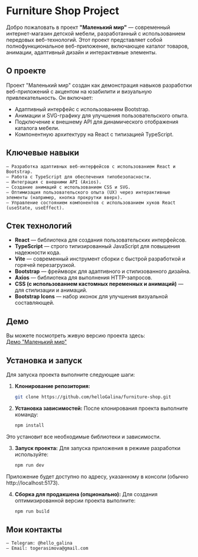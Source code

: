 # Furniture Shop Project

Добро пожаловать в проект **"Маленький мир"** — современный интернет-магазин детской мебели, разработанный с использованием передовых веб-технологий. Этот проект представляет собой полнофункциональное веб-приложение, включающее каталог товаров, анимации, адаптивный дизайн и интерактивные элементы.

## О проекте

Проект "Маленький мир" создан как демонстрация навыков разработки веб-приложений с акцентом на юзабилити и визуальную привлекательность. Он включает:

- Адаптивный интерфейс с использованием Bootstrap.
- Анимации и SVG-графику для улучшения пользовательского опыта.
- Подключение к внешнему API для динамического отображения каталога мебели.
- Компонентную архитектуру на React с типизацией TypeScript.

## Ключевые навыки

    – Разработка адаптивных веб-интерфейсов с использованием React и Bootstrap.
    – Работа с TypeScript для обеспечения типобезопасности.
    – Интеграция с внешними API (Axios).
    – Создание анимаций с использованием CSS и SVG.
    – Оптимизация пользовательского опыта (UX) через интерактивные элементы (например, кнопка прокрутки вверх).
    – Управление состоянием компонентов с использованием хуков React (useState, useEffect).

## Стек технологий

- **React** — библиотека для создания пользовательских интерфейсов.
- **TypeScript** — строго типизированный JavaScript для повышения надежности кода.
- **Vite** — современный инструмент сборки с быстрой разработкой и горячей перезагрузкой.
- **Bootstrap** — фреймворк для адаптивного и стилизованного дизайна.
- **Axios** — библиотека для выполнения HTTP-запросов.
- **CSS (с использованием кастомных переменных и анимаций)** — для стилизации и анимаций.
- **Bootstrap Icons** — набор иконок для улучшения визуальной составляющей.

## Демо

Вы можете посмотреть живую версию проекта здесь:  
[Демо "Маленький мир"](https://hellogalina.github.io/furniture-shop/)

## Установка и запуск

Для запуска проекта выполните следующие шаги:

1. **Клонирование репозитория:**

   ```bash
   git clone https://github.com/helloGalina/furniture-shop.git
   ```

2. **Установка зависимостей:**
   После клонирования проекта выполните команду:
   ```bash
   npm install
   ```

Это установит все необходимые библиотеки и зависимости.

3. **Запуск проекта:**
   Для запуска приложения в режиме разработки используйте:

   ```bash
   npm run dev
   ```
Приложение будет доступно по адресу, указанному в консоли (обычно http://localhost:5173).


4. **Сборка для продакшена (опционально):**
   Для создания оптимизированной версии проекта выполните:
   ```bash
   npm run build
   ```

## Мои контакты
    – Telegram: @hello_galina
    – Email: togerasimova@gmail.com